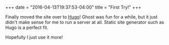 +++
date = "2016-04-13T19:37:53-04:00"
title = "First Try!"
+++

Finally moved the site over to [Hugo](http://www.gohugo.io/)! Ghost was fun for a while, but it just didn't make sense for me to run a server at all. Static site generator such as Hugo is a perfect fit.

Hopefully I just use it more!
